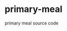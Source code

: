 # primary-meal
primary meal source code

<!-- Смотрим на изменения в коде -->
<!-- git status . -->

<!-- Добавляем все файлы -->
<!-- git add . -->

<!-- Коммитим файлы -->
<!-- git commit -m "initial commit" -->

<!-- Пушим файлы в репозиторий -->
<!-- git push --set-upstream origin dev -->

<!-- Меняем ветку -->
<!-- git checkout main -->

<!-- Копируем изменения -->
<!-- git pull -->